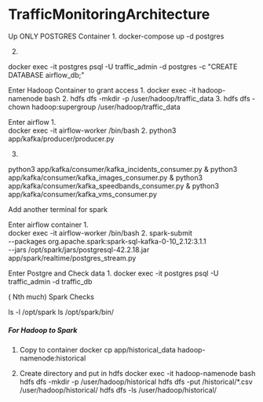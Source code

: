 # TrafficMonitoringArchitecture



Up ONLY POSTGRES Container
1. 
docker-compose up -d postgres

2. 
docker exec -it postgres psql -U traffic_admin -d postgres -c "CREATE DATABASE airflow_db;"



Enter Hadoop Container to grant access 
1. 
docker exec -it hadoop-namenode bash
2. 
hdfs dfs -mkdir -p /user/hadoop/traffic_data
3. 
hdfs dfs -chown hadoop:supergroup /user/hadoop/traffic_data




Enter airflow
1.  
docker exec -it airflow-worker /bin/bash
2. 
python3 app/kafka/producer/producer.py

3. 
python3 app/kafka/consumer/kafka_incidents_consumer.py &
python3 app/kafka/consumer/kafka_images_consumer.py &
python3 app/kafka/consumer/kafka_speedbands_consumer.py &
python3 app/kafka/consumer/kafka_vms_consumer.py 


Add another terminal for spark

Enter airflow container
1.  
docker exec -it airflow-worker /bin/bash
2. 
spark-submit \
    --packages org.apache.spark:spark-sql-kafka-0-10_2.12:3.1.1 \
    --jars /opt/spark/jars/postgresql-42.2.18.jar \
    app/spark/realtime/postgres_stream.py

    

Enter Postgre and Check data
1. 
docker exec -it postgres psql -U traffic_admin -d traffic_db



( Nth much)
Spark Checks

ls -l /opt/spark
ls /opt/spark/bin/


##### For Hadoop to Spark
1. Copy to container
docker cp app/historical_data hadoop-namenode:historical

2. Create directory and put in hdfs
docker exec -it hadoop-namenode bash
hdfs dfs -mkdir -p /user/hadoop/historical
hdfs dfs -put /historical/*.csv /user/hadoop/historical/
hdfs dfs -ls /user/hadoop/historical/ 
